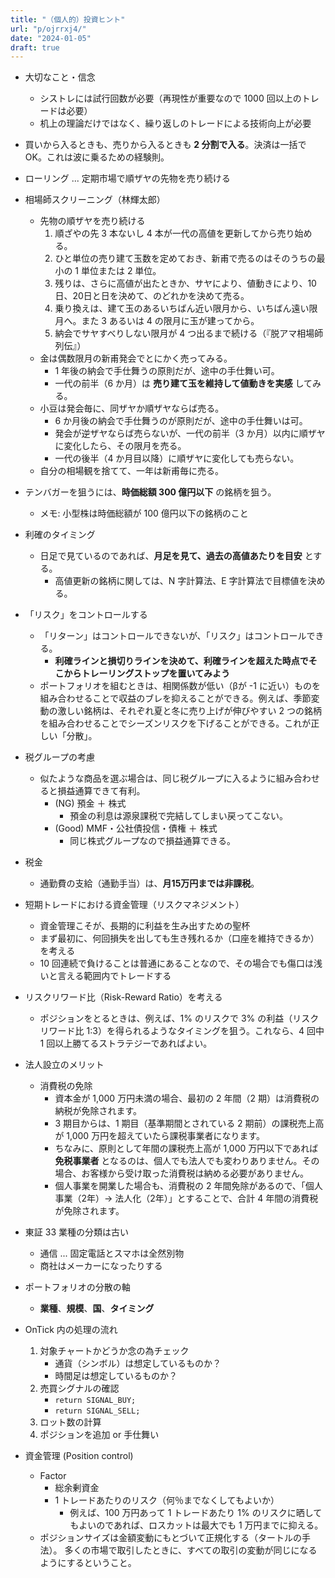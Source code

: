 ```yaml
---
title: "（個人的）投資ヒント"
url: "p/ojrrxj4/"
date: "2024-01-05"
draft: true
---
```


- 大切なこと・信念
  - シストレには試行回数が必要（再現性が重要なので 1000 回以上のトレードは必要）
  - 机上の理論だけではなく、繰り返しのトレードによる技術向上が必要

- 買いから入るときも、売りから入るときも __2 分割で入る__。決済は一括で OK。これは波に乗るための経験則。 <!-- 2024-01-27 相場師スクリーニングを参考 -->

- ローリング ... 定期市場で順ザヤの先物を売り続ける <!-- 2024-01-27 相場師スクリーニングを参考 -->

- 相場師スクリーニング（林輝太郎）
  - 先物の順ザヤを売り続ける
    1. 順ざやの先 3 本ないし 4 本が一代の高値を更新してから売り始める。
    2. ひと単位の売り建て玉数を定めておき、新甫で売るのはそのうちの最小の 1 単位または 2 単位。
    3. 残りは、さらに高値が出たときか、サヤにより、値動きにより、10日、20日と日を決めて、のどれかを決めて売る。
    4. 乗り換えは、建て玉のあるいちばん近い限月から、いちばん遠い限月へ。また 3 あるいは 4 の限月に玉が建ってから。
    5. 納会でサヤすべりしない限月が 4 つ出るまで続ける（『脱アマ相場師列伝』）
  - 金は偶数限月の新甫発会でとにかく売ってみる。
    - 1 年後の納会で手仕舞うの原則だが、途中の手仕舞い可。
    - 一代の前半（6 か月）は __売り建て玉を維持して値動きを実感__ してみる。
  - 小豆は発会毎に、同ザヤか順ザヤならば売る。
    - 6 か月後の納会で手仕舞うのが原則だが、途中の手仕舞いは可。
    - 発会が逆ザヤならば売らないが、一代の前半（3 か月）以内に順ザヤに変化したら、その限月を売る。
    - 一代の後半（4 か月目以降）に順ザヤに変化しても売らない。
  - 自分の相場観を捨てて、一年は新甫毎に売る。

- テンバガーを狙うには、__時価総額 300 億円以下__ の銘柄を狙う。
  - メモ: 小型株は時価総額が 100 億円以下の銘柄のこと

- 利確のタイミング <!-- 2016-03-22 -->
  - 日足で見ているのであれば、__月足を見て、過去の高値あたりを目安__ とする。
    - 高値更新の銘柄に関しては、N 字計算法、E 字計算法で目標値を決める。

- 「リスク」をコントロールする
  - 「リターン」はコントロールできないが、「リスク」はコントロールできる。
    - __利確ラインと損切りラインを決めて、利確ラインを超えた時点でそこからトレーリングストップを置いてみよう__ 
  - ポートフォリオを組むときは、相関係数が低い（βが -1 に近い）ものを組み合わせることで収益のブレを抑えることができる。例えば、季節変動の激しい銘柄は、それぞれ夏と冬に売り上げが伸びやすい 2 つの銘柄を組み合わせることでシーズンリスクを下げることができる。これが正しい「分散」。

- 税グループの考慮
  - 似たような商品を選ぶ場合は、同じ税グループに入るように組み合わせると損益通算できて有利。
    - (NG) 預金 ＋ 株式
      - 預金の利息は源泉課税で完結してしまい戻ってこない。
    - (Good) MMF・公社債投信・債権 ＋ 株式
      - 同じ株式グループなので損益通算できる。

- 税金
  - 通勤費の支給（通勤手当）は、__月15万円までは非課税__。

- 短期トレードにおける資金管理（リスクマネジメント）
  - 資金管理こそが、長期的に利益を生み出すための聖杯
  - まず最初に、何回損失を出しても生き残れるか（口座を維持できるか）を考える
  - 10 回連続で負けることは普通にあることなので、その場合でも傷口は浅いと言える範囲内でトレードする

- リスクリワード比（Risk-Reward Ratio）を考える
  - ポジションをとるときは、例えば、1% のリスクで 3% の利益（リスクリワード比 1:3）を得られるようなタイミングを狙う。これなら、4 回中 1 回以上勝てるストラテジーであればよい。

- 法人設立のメリット
  - 消費税の免除
    - 資本金が 1,000 万円未満の場合、最初の 2 年間（2 期）は消費税の納税が免除されます。
    - 3 期目からは、1 期目（基準期間とされている 2 期前）の課税売上高が 1,000 万円を超えていたら課税事業者になります。
    - ちなみに、原則として年間の課税売上高が 1,000 万円以下であれば __免税事業者__ となるのは、個人でも法人でも変わりありません。その場合、お客様から受け取った消費税は納める必要がありません。
    - 個人事業を開業した場合も、消費税の 2 年間免除があるので、「個人事業（2年）→ 法人化（2年）」とすることで、合計 4 年間の消費税が免除されます。

- 東証 33 業種の分類は古い
  - 通信 ... 固定電話とスマホは全然別物
  - 商社はメーカーになったりする

- ポートフォリオの分散の軸
  - __業種__、__規模__、__国__、__タイミング__

- OnTick 内の処理の流れ
  1. 対象チャートかどうか念の為チェック
     - 通貨（シンボル）は想定しているものか？
     - 時間足は想定しているものか？
  1. 売買シグナルの確認
     - `return SIGNAL_BUY;`
     - `return SIGNAL_SELL;`
  1. ロット数の計算
  1. ポジションを追加 or 手仕舞い

- 資金管理 (Position control)
  - Factor
    - 総余剰資金
    - 1 トレードあたりのリスク（何％までなくしてもよいか）
      - 例えば、100 万円あって 1 トレードあたり 1% のリスクに晒してもよいのであれば、ロスカットは最大でも 1 万円までに抑える。
  - ポジションサイズは金額変動にもとづいて正規化する（タートルの手法）。
    多くの市場で取引したときに、すべての取引の変動が同じになるようにするということ。

